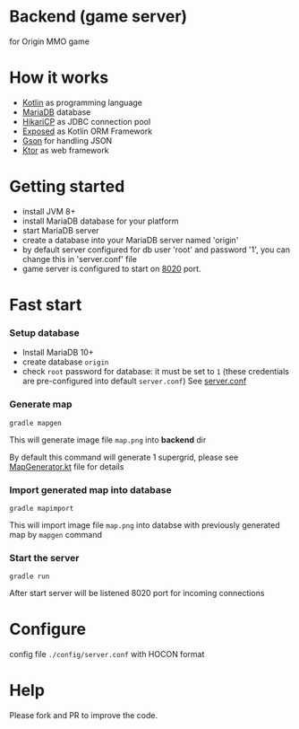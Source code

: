 # Backend (game server)
for Origin MMO game

# How it works

- [Kotlin](https://github.com/JetBrains/kotlin) as programming language
- [MariaDB](https://github.com/mariadb) database
- [HikariCP](https://github.com/brettwooldridge/HikariCP) as JDBC connection pool
- [Exposed](https://github.com/JetBrains/Exposed/) as Kotlin ORM Framework
- [Gson](https://github.com/google/gson) for handling JSON
- [Ktor](https://github.com/ktorio/ktor) as web framework

# Getting started

- install JVM 8+
- install MariaDB database for your platform
- start MariaDB server
- create a database into your MariaDB server named 'origin' 
- by default server configured for db user 'root' and password '1', you can change this in 'server.conf' file
- game server is configured to start on [8020](http://localhost:8020) port.

# Fast start

### Setup database
- Install MariaDB 10+
- create database `origin`
- check `root` password for database: it must be set to `1` (these credentials are pre-configured into default `server.conf`)
See [server.conf](/config/server.conf)

### Generate map
```shell
gradle mapgen
``` 
This will generate image file `map.png` into **backend** dir

By default this command will generate 1 supergrid, please see [MapGenerator.kt](/src/com/origin/utils/MapGenerator.kt) file for details

### Import generated map into database
```shell
gradle mapimport
``` 
This will import image file `map.png` into databse with previously generated map by `mapgen` command

### Start the server
```shell
gradle run
```
After start server will be listened 8020 port for incoming connections

# Configure
config file `./config/server.conf` with HOCON format

# Help

Please fork and PR to improve the code.

